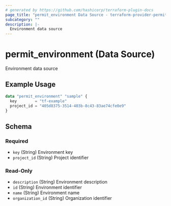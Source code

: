 ```yaml
---
# generated by https://github.com/hashicorp/terraform-plugin-docs
page_title: "permit_environment Data Source - terraform-provider-permit"
subcategory: ""
description: |-
  Environment data source
---
```


# permit_environment (Data Source)

Environment data source

## Example Usage

```terraform
data "permit_environment" "sample" {
  key        = "tf-example"
  project_id = "405d8375-3514-403b-8c43-83ae74cfe0e9"
}
```

<!-- schema generated by tfplugindocs -->
## Schema

### Required

- `key` (String) Environment key
- `project_id` (String) Project identifier

### Read-Only

- `description` (String) Environment description
- `id` (String) Environment identifier
- `name` (String) Environment name
- `organization_id` (String) Organization identifier


